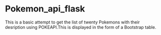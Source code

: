 # Pokemon_api_flask
This is a basic attempt to get the list of twenty Pokemons with their desription using POKEAPI.This is displayed in the form of a Bootstrap table.
